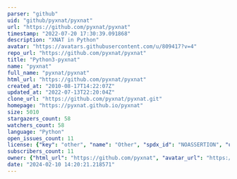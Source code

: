 ```yaml
---
parser: "github"
uid: "github/pyxnat/pyxnat"
url: "https://github.com/pyxnat/pyxnat"
timestamp: "2022-07-20 17:30:39.091868"
description: "XNAT in Python"
avatar: "https://avatars.githubusercontent.com/u/809417?v=4"
repo_url: "https://github.com/pyxnat/pyxnat"
title: "Python3-pyxnat"
name: "pyxnat"
full_name: "pyxnat/pyxnat"
html_url: "https://github.com/pyxnat/pyxnat"
created_at: "2010-08-17T14:22:07Z"
updated_at: "2022-07-13T22:20:04Z"
clone_url: "https://github.com/pyxnat/pyxnat.git"
homepage: "https://pyxnat.github.io/pyxnat"
size: 5010
stargazers_count: 58
watchers_count: 58
language: "Python"
open_issues_count: 11
license: {"key": "other", "name": "Other", "spdx_id": "NOASSERTION", "url": null, "node_id": "MDc6TGljZW5zZTA="}
subscribers_count: 11
owner: {"html_url": "https://github.com/pyxnat", "avatar_url": "https://avatars.githubusercontent.com/u/809417?v=4", "login": "pyxnat", "type": "Organization"}
date: "2024-02-10 14:20:21.218571"
---
```

